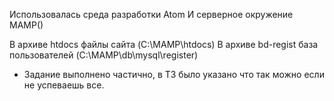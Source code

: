 Использовалась среда разработки Atom
И серверное окружение MAMP()

В архиве htdocs файлы сайта (C:\MAMP\htdocs)
В архиве bd-regist база пользователей (C:\MAMP\db\mysql\register)

* Задание выполнено частично, в ТЗ было указано что так можно если не успеваешь все.
